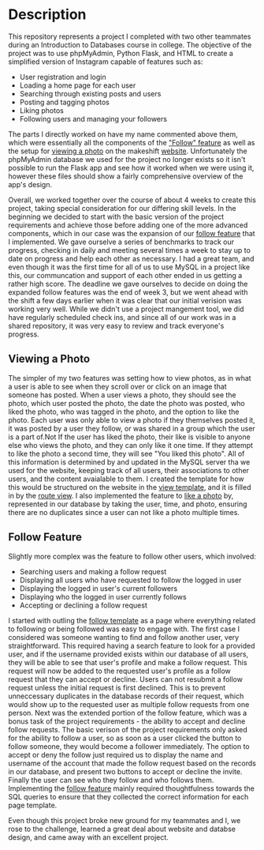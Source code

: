 # Description
This repository represents a project I completed with two other teammates during an Introduction to Databases course in college. The objective of the project was to use phpMyAdmin, Python Flask, and HTML to create a simplified version of Instagram capable of features such as:
- User registration and login
- Loading a home page for each user
- Searching through existing posts and users
- Posting and tagging photos
- Liking photos
- Following users and managing your followers

The parts I directly worked on have my name commented above them, which were essentially all the components of the ["Follow" feature](templates/following.html) as well as the setup for [viewing a photo](templates/view.html) on the makeshift [website](app.py). Unfortunately the phpMyAdmin database we used for the project no longer exists so it isn't possible to run the Flask app and see how it worked when we were using it, however these files should show a fairly comprehensive overview of the app's design.

Overall, we worked together over the course of about 4 weeks to create this project, taking special consideration for our differing skill levels. In the beginning we decided to start with the basic version of the project requirements and achieve those before adding one of the more advanced components, which in our case was the expansion of our [follow feature](https://github.com/Jazy1618/Faux_Instagram/blob/main/app.py#L285) that I implemented. We gave ourselve a series of benchmarks to track our progress, checking in daily and meeting several times a week to stay up to date on progress and help each other as necessary. I had a great team, and even though it was the first time for all of us to use MySQL in a project like this, our communcation and support of each other ended in us getting a rather high score. The deadline we gave ourselves to decide on doing the expanded follow features was the end of week 3, but we went ahead with the shift a few days earlier when it was clear that our initial verision was working very well. While we didn't use a project mangement tool, we did have regularly scheduled check ins, and since all of our work was in a shared repository, it was very easy to review and track everyone's progress.

## Viewing a Photo
The simpler of my two features was setting how to view photos, as in what a user is able to see when they scroll over or click on an image that someone has posted. When a user views a photo, they should see the photo, which user posted the photo, the date the photo was posted, who liked the photo, who was tagged in the photo, and the option to like the photo. Each user was only able to view a photo if they themselves posted it, it was posted by a user they follow, or was shared in a group which the user is a part of.Not If the user has liked the photo, their like is visible to anyone else who views the photo, and they can only like it one time. If they attempt to like the photo a second time, they will see "You liked this photo". All of this information is determined by and updated in the MySQL server tha we used for the website, keeping track of all users, their associations to other users, and the content avaialable to them. I created the template for how this would be structured on the website in the [view template](templates/following.html), and it is filled in by the [route view](https://github.com/Jazy1618/Faux_Instagram/blob/main/app.py#L110). I also implemented the feature to [like a photo](https://github.com/Jazy1618/Faux_Instagram/blob/main/app.py#L385) by, represented in our database by taking the user, time, and photo, ensuring there are no duplicates since a user can not like a photo multiple times.

## Follow Feature
Slightly more complex was the feature to follow other users, which involved:
- Searching users and making a follow request
- Displaying all users who have requested to follow the logged in user
- Displaying the logged in user's current followers
- Displaying who the logged in user currently follows
- Accepting or declining a follow request

I started with outling the [follow template](templates/following.html) as a page where everything related to following or being followed was easy to engage with. The first case I considered was someone wanting to find and follow another user, very straightforward. This required having a search feature to look for a provided user, and if the username provided exists within our database of all users, they will be able to see that user's profile and make a follow request. This request will now be added to the requested user's profile as a follow request that they can accept or decline. Users can not resubmit a follow request unless the initial request is first declined. This is to prevent unneccessary duplicates in the database records of their request, which would show up to the requested user as multiple follow requests from one person. Next was the extended portion of the follow feature, which was a bonus task of the project requirements - the ability to accept and decline follow requests. The basic verison of the project requirements only asked for the ability to follow a user, so as soon as a user clicked the button to follow someone, they would become a follower immediately. The option to accept or deny the follow just required us to display the name and username of the account that made the follow request based on the records in our database, and present two buttons to accept or decline the invite. Finally the user can see who they follow and who follows them. Implementing the [follow feature](https://github.com/Jazy1618/Faux_Instagram/blob/main/app.py#L285) mainly required thoughtfulness towards the SQL queries to ensure that they collected the correct information for each page template.

Even though this project broke new ground for my teammates and I, we rose to the challenge, learned a great deal about website and databse design, and came away with an excellent project.
